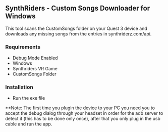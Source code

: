 ## SynthRiders - Custom Songs Downloader for Windows
This tool scans the CustomSongs folder on your Quest 3 device and downloads any missing songs from the entries in synthriderz.com/api.

### Requirements
- Debug Mode Enabled
- Windows
- Synthriders VR Game
- CustomSongs Folder
  
### Installation
- Run the exe file

**Note: The first time you plugin the device to your PC you need you to accept the debug dialog through your headset in order for the adb server to detect it (this has to be done only once), after that you only plug in the usb cable and run the app. 
